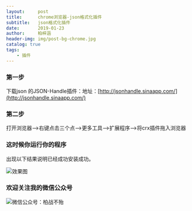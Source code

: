 ```yaml
---
layout:     post
title:      chrome浏览器-json格式化插件
subtitle:   json格式化插件
date:       2019-01-23
author:     柏梓涵
header-img: img/post-bg-chrome.jpg
catalog: true
tags:
    - 插件
---
```


### 第一步

下载json 的JSON-Handle插件：地址：[http://jsonhandle.sinaapp.com/](http://jsonhandle.sinaapp.com/)

### 第二步

打开浏览器—>右键点击三个点—>更多工具—>扩展程序—>将crx插件拖入浏览器

### 这时候你运行你的程序

出现以下结果说明已经成功安装成功。

![效果图](https://raw.githubusercontent.com/smartBBer/picBox/master/img/006KCUaNgy1fzgln4pwpaj313g0vgmzq.jpg)

### 欢迎关注我的微信公众号

![微信公众号：柏战不殆](http://upload-images.jianshu.io/upload_images/3990834-c91d28f8be4121e4.png?imageMogr2/auto-orient/strip%7CimageView2/2/w/1240)

